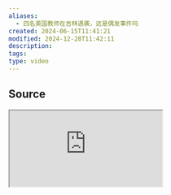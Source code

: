 ```yaml
---
aliases:
  - 四名美国教师在吉林遇袭，这是偶发事件吗
created: 2024-06-15T11:41:21
modified: 2024-12-28T11:42:11
description: 
tags: 
type: video
---
```


## Source

<iframe src="https://www.youtube.com/embed/LVkUXWBz9sw" allow="accelerometer; autoplay; clipboard-write; encrypted-media; gyroscope; picture-in-picture; web-share" referrerpolicy="strict-origin-when-cross-origin" allowfullscreen/><center>via: <a href='https://www.youtube.com/watch?v=LVkUXWBz9sw' target='_blank' class='external-link'>https://www.youtube.com/watch?v=LVkUXWBz9sw</a></center>

## Notes

中外合资的学费之高的原因，就是要除了大学本身外的更多的人吃回扣，还好没有去上
